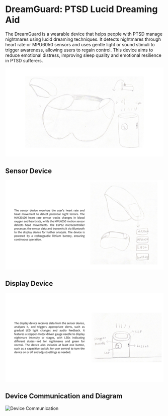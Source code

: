 # DreamGuard: PTSD Lucid Dreaming Aid

The DreamGuard is a wearable device that helps people with PTSD manage nightmares using lucid dreaming techniques. It detects nightmares through heart rate or MPU6050 sensors and uses gentle light or sound stimuli to trigger awareness, allowing users to regain control. This device aims to reduce emotional distress, improving sleep quality and emotional resilience in PTSD sufferers.

![General Image](https://github.com/Joyce02122/finalproject-hwsw/raw/main/images/general_sketch.png)


## Sensor Device

![Sensor Image](https://github.com/Joyce02122/finalproject-hwsw/raw/main/images/sensor_sketch.png)



## Display Device

![Display Image](https://github.com/Joyce02122/finalproject-hwsw/raw/main/images/display_sketch.png)


## Device Communication and Diagram

![Device Communication](https://github.com/Joyce02122/finalproject-hwsw/main/images/device_communication.png)
